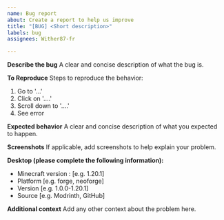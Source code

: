 ```yaml
---
name: Bug report
about: Create a report to help us improve
title: "[BUG] <Short description>"
labels: bug
assignees: Wither87-fr

---
```


**Describe the bug**
A clear and concise description of what the bug is.

**To Reproduce**
Steps to reproduce the behavior:
1. Go to '...'
2. Click on '....'
3. Scroll down to '....'
4. See error

**Expected behavior**
A clear and concise description of what you expected to happen.

**Screenshots**
If applicable, add screenshots to help explain your problem.

**Desktop (please complete the following information):**
 - Minecraft version : [e.g. 1.20.1]
 - Platform [e.g. forge, neoforge]
 - Version [e.g. 1.0.0-1.20.1]
 - Source [e.g. Modrinth, GitHub]


**Additional context**
Add any other context about the problem here.
